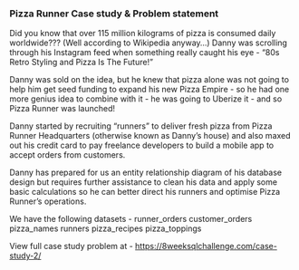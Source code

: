 
### Pizza Runner Case study & Problem statement
Did you know that over 115 million kilograms of pizza is consumed daily worldwide??? (Well according to Wikipedia anyway…)
Danny was scrolling through his Instagram feed when something really caught his eye - “80s Retro Styling and Pizza Is The Future!”

Danny was sold on the idea, but he knew that pizza alone was not going to help him get seed funding to expand his new Pizza Empire - so he had one more genius idea to combine with it - he was going to Uberize it - and so Pizza Runner was launched!

Danny started by recruiting “runners” to deliver fresh pizza from Pizza Runner Headquarters (otherwise known as Danny’s house) and also maxed out his credit card to pay freelance developers to build a mobile app to accept orders from customers.

Danny has prepared for us an entity relationship diagram of his database design but requires further assistance to clean his data and apply some basic calculations so he can better direct his runners and optimise Pizza Runner’s operations.

We have the following datasets - 
runner_orders
customer_orders
pizza_names
runners
pizza_recipes
pizza_toppings

View full case study problem at - https://8weeksqlchallenge.com/case-study-2/

